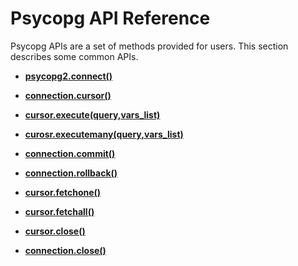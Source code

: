 # Psycopg API Reference<a name="EN-US_TOPIC_0000001126927585"></a>

Psycopg APIs are a set of methods provided for users. This section describes some common APIs.

-   **[psycopg2.connect\(\)](psycopg2-connect.md)**  

-   **[connection.cursor\(\)](connection-cursor.md)**  

-   **[cursor.execute\(query,vars\_list\)](cursor-execute_query-vars_list.md)**  

-   **[curosr.executemany\(query,vars\_list\)](curosr-executemany_query-vars_list.md)**  

-   **[connection.commit\(\)](connection-commit.md)**  

-   **[connection.rollback\(\)](connection-rollback.md)**  

-   **[cursor.fetchone\(\)](cursor-fetchone.md)**  

-   **[cursor.fetchall\(\)](cursor-fetchall.md)**  

-   **[cursor.close\(\)](cursor-close.md)**  

-   **[connection.close\(\)](connection-close.md)**  